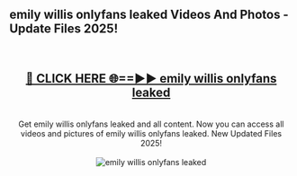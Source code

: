 <h2>emily willis onlyfans leaked Videos And Photos - Update Files 2025!</h2>
<br>
<div align="center">
<h2><a href="https://linkcuts.com/hfmhzwbr" rel="nofollow">🔴 CLICK HERE 🌐==►► emily willis onlyfans leaked</a></h2>
<br>
Get emily willis onlyfans leaked and all content. Now you can access all videos and pictures of emily willis onlyfans leaked. New Updated Files 2025!
<br>
<br>
<a href="https://linkcuts.com/hfmhzwbr" rel="nofollow" data-target="animated-image.originalLink"><img src="https://i.ibb.co.com/WyWwxjT/player-gif2.gif" alt="emily willis onlyfans leaked" style="max-width: 100%; display: inline-block;" data-target="animated-image.originalImage"></a>
</div>
<br>